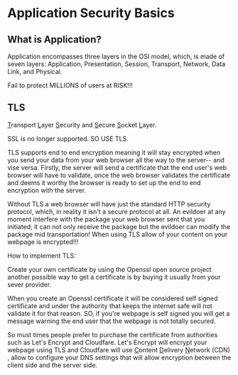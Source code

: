 # Application Security Basics

## What is Application?

Application encompasses three layers in the OSI model, which, is made of seven layers: Application, Presentation, Session, Transport, Network, Data Link, and Physical. 

Fail to protect MILLIONS of users at RISK!!!

## TLS

<u>T</u>ransport <u>L</u>ayer <u>S</u>ecurity and <u>S</u>ecure <u>S</u>ocket <u>L</u>ayer.

SSL is no longer supported. SO USE TLS.

TLS supports end to end encryption meaning it will stay encrypted when you send your data from your web browser all the way to the server-- and vise versa. Firstly, the server will send a certificate that the end user's web browser will have to validate, once the web browser validates the certificate and deems it worthy the browser is ready to set up the end to end encryption with the server. 

Without TLS a web browser will have just the standard HTTP security protocol, which, in reality it isn't a secure protocol at all. An evildoer at any moment interfere with the package your web browser sent that you initiated; it can not only receive the package but the evildoer can modify the package mid transportation! When using TLS allow of your content on your webpage is encrypted!!!

How to implement TLS:

Create your own certificate by using the Openssl open source project another possible way to get a certificate is by buying it usually from your sever provider.

When you create an Openssl certificate it will be considered self signed certificate and under the authority that keeps the internet safe will not validate it for that reason. SO, if you're webpage is self signed you will get a message warning the end user that the webpage is not totally secured. 

So must times people prefer to purchase the certificate from authorities such as Let's Encrypt and Cloudfare. Let's Encrypt  will encrypt your webpage using TLS and Cloudfare will use <u>C</u>ontent <u>D</u>elivery <u>N</u>etwork (CDN) , allow to configure your DNS settings that will allow encryption between the client side and the server side.



